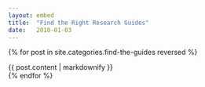 ```yaml
---
layout: embed
title:  "Find the Right Research Guides"
date:   2010-01-03
---
```


{% for post in site.categories.find-the-guides reversed %}
   <div>{{ post.content | markdownify }}</div>
{% endfor %}